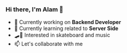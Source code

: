 ### Hi there, I'm Alam 👋

- 🔭 Currently working on **Backend Developer**
- 🌱 Currently learning related to **Server Side**
- 🛹🎸 Interested in skateboard and music
- 📫 Let's collaborate with me
